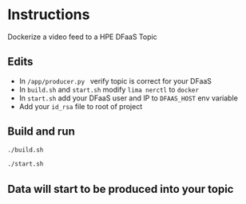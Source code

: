 # Instructions

Dockerize a video feed to a HPE DFaaS Topic

## Edits

* In ```/app/producer.py ``` verify topic is correct for your DFaaS
* In ```build.sh``` and ```start.sh``` modify ```lima nerctl``` to ```docker```
* In ```start.sh``` add your DFaaS user and IP to ```DFAAS_HOST``` env variable
* Add your ```id_rsa``` file to root of project


## Build and run 

```sh
./build.sh

```

```sh
./start.sh

```

## Data will start to be produced into your topic
